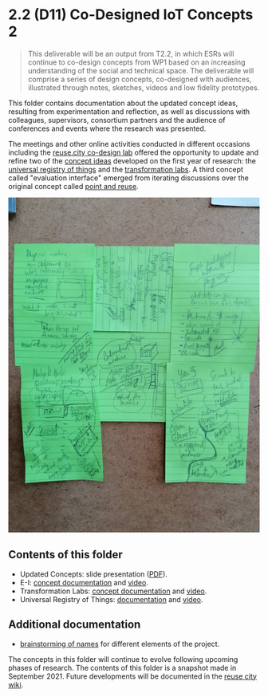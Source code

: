 # 2.2 (D11) Co-Designed IoT Concepts 2

> This deliverable will be an output from T2.2, in which ESRs will continue to co-design concepts from WP1 based on an increasing understanding of the social and technical space. The deliverable will comprise a series of design concepts, co-designed with audiences, illustrated through notes, sketches, videos and low fidelity prototypes.

This folder contains documentation about the updated concept ideas, resulting from experimentation and reflection, as well as discussions with colleagues, supervisors, consortium partners and the audience of conferences and events where the research was presented.

The meetings and other online activities conducted in different occasions including the [reuse.city co-design lab](../D13_deployment-datasets/reuse-city) offered the opportunity to update and refine two of the [concept ideas](https://is.efeefe.me/concepts) developed on the first year of research: the [universal registry of things](https://is.efeefe.me/concepts/universal-registry-things) and the [transformation labs](https://is.efeefe.me/concepts/transformation-lab). A third concept called "evaluation interface" emerged from iterating discussions over the original concept called [point and reuse](https://is.efeefe.me/concepts/point-reuse).

![Updating concepts](concepts.jpg)

## Contents of this folder

- Updated Concepts: slide presentation ([PDF](updated-concepts.pdf)).
- E-I: [concept documentation](e-i) and [video](e-i/E-I_concept.mkv).
- Transformation Labs: [concept documentation](transformation-labs) and [video](transformation-labs/transformation-labs_concept.webm).
- Universal Registry of Things: [documentation](universal-registry) and [video](universal-registry/universal-registry_concept.mkv).

## Additional documentation

- [brainstorming of names](naming.md) for different elements of the project.

The concepts in this folder will continue to evolve following upcoming phases of research. The contents of this folder is a snapshot made in September 2021. Future developments will be documented in the [reuse city wiki](http://wiki.reuse.city).

